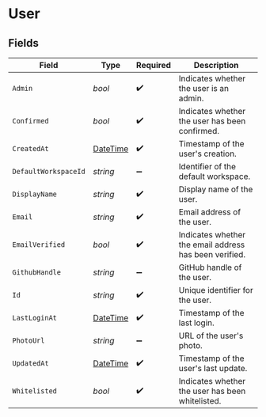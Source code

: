# User


## Fields

| Field                                                                                 | Type                                                                                  | Required                                                                              | Description                                                                           |
| ------------------------------------------------------------------------------------- | ------------------------------------------------------------------------------------- | ------------------------------------------------------------------------------------- | ------------------------------------------------------------------------------------- |
| `Admin`                                                                               | *bool*                                                                                | :heavy_check_mark:                                                                    | Indicates whether the user is an admin.                                               |
| `Confirmed`                                                                           | *bool*                                                                                | :heavy_check_mark:                                                                    | Indicates whether the user has been confirmed.                                        |
| `CreatedAt`                                                                           | [DateTime](https://learn.microsoft.com/en-us/dotnet/api/system.datetime?view=net-5.0) | :heavy_check_mark:                                                                    | Timestamp of the user's creation.                                                     |
| `DefaultWorkspaceId`                                                                  | *string*                                                                              | :heavy_minus_sign:                                                                    | Identifier of the default workspace.                                                  |
| `DisplayName`                                                                         | *string*                                                                              | :heavy_check_mark:                                                                    | Display name of the user.                                                             |
| `Email`                                                                               | *string*                                                                              | :heavy_check_mark:                                                                    | Email address of the user.                                                            |
| `EmailVerified`                                                                       | *bool*                                                                                | :heavy_check_mark:                                                                    | Indicates whether the email address has been verified.                                |
| `GithubHandle`                                                                        | *string*                                                                              | :heavy_minus_sign:                                                                    | GitHub handle of the user.                                                            |
| `Id`                                                                                  | *string*                                                                              | :heavy_check_mark:                                                                    | Unique identifier for the user.                                                       |
| `LastLoginAt`                                                                         | [DateTime](https://learn.microsoft.com/en-us/dotnet/api/system.datetime?view=net-5.0) | :heavy_check_mark:                                                                    | Timestamp of the last login.                                                          |
| `PhotoUrl`                                                                            | *string*                                                                              | :heavy_minus_sign:                                                                    | URL of the user's photo.                                                              |
| `UpdatedAt`                                                                           | [DateTime](https://learn.microsoft.com/en-us/dotnet/api/system.datetime?view=net-5.0) | :heavy_check_mark:                                                                    | Timestamp of the user's last update.                                                  |
| `Whitelisted`                                                                         | *bool*                                                                                | :heavy_check_mark:                                                                    | Indicates whether the user has been whitelisted.                                      |